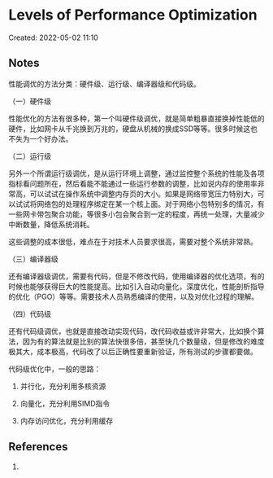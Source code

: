 # Levels of Performance Optimization

Created: 2022-05-02 11:10

## Notes

性能调优的方法分类：硬件级、运行级、编译器级和代码级。

（一）硬件级

性能优化的方法有很多种，第一个叫硬件级调优，就是简单粗暴直接换掉性能低的硬件，比如网卡从千兆换到万兆的，硬盘从机械的换成SSD等等。很多时候这也不失为一个好办法。

（二）运行级

另外一个所谓运行级调优，是从运行环境上调整，通过监控整个系统的性能及各项指标看问题所在，然后看能不能通过一些运行参数的调整，比如说内存的使用率非常高，可以试试在操作系统中调整内存页的大小。如果是网络带宽压力特别大，可以试试将网络包的处理程序绑定在某一个核上面。对于网络小包特别多的情况，有一些网卡带包聚合功能，等很多小包会聚合到一定的程度，再统一处理，大量减少中断数量，降低系统消耗。

这些调整的成本很低，难点在于对技术人员要求很高，需要对整个系统非常熟。

（三）编译器级

还有编译器级调优，需要有代码，但是不修改代码，使用编译器的优化选项，有的时候也能够获得巨大的性能提高。比如引入自动向量化，深度优化，性能剖析指导的优化（PGO）等等。需要技术人员熟悉编译的使用，以及对优化过程的理解。

（四）代码级

还有代码级调优，也就是直接改动实现代码，改代码收益或许非常大，比如换个算法，因为有的算法就是比别的算法快很多倍，甚至快几个数量级，但是修改的难度极其大，成本极高，代码改了以后正确性要重新验证，所有测试的步骤都要做。

代码级优化中，一般的思路：

1. 并行化，充分利用多核资源

2. 向量化，充分利用SIMD指令

3. 内存访问优化，充分利用缓存

## References

1.
